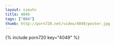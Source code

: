 ```yaml
--- 
layout: sieutv
title: 4049
tags: ["004"]
thumb: http://porn720.net/video/4049/poster.jpg
---
```

{% include porn720 key="4049" %} 
